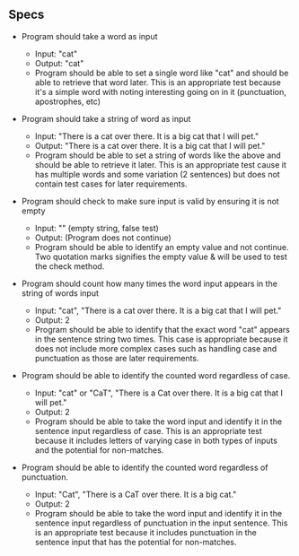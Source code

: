 ## Specs
* Program should take a word as input
  * Input: "cat"
  * Output: "cat"
  * Program should be able to set a single word like "cat" and should be able to retrieve that word later. This is an appropriate test because it's a simple word with noting interesting going on in it (punctuation, apostrophes, etc)

* Program should take a string of word as input
  * Input: "There is a cat over there. It is a big cat that I will pet."
  * Output: "There is a cat over there. It is a big cat that I will pet."
  * Program should be able to set a string of words like the above and should be able to retrieve it later. This is an appropriate test cause it has multiple words and some variation (2 sentences) but does not contain test cases for later requirements.

* Program should check to make sure input is valid by ensuring it is not empty
  * Input: "" (empty string, false test)
  * Output: (Program does not continue)
  * Program should be able to identify an empty value and not continue. Two quotation marks signifies the empty value & will be used to test the check method.

* Program should count how many times the word input appears in the string of words input
  * Input: "cat", "There is a cat over there. It is a big cat that I will pet."
  * Output: 2
  * Program should be able to identify that the exact word "cat" appears in the sentence string two times. This case is appropriate because it does not include more complex cases such as handling case and punctuation as those are later requirements.

* Program should be able to identify the counted word regardless of case.
  * Input: "cat" or "CaT", "There is a Cat over there. It is a big cat that I will pet."
  * Output: 2
  * Program should be able to take the word input and identify it in the sentence input regardless of case. This is an appropriate test because it includes letters of varying case in both types of inputs and the potential for non-matches.

* Program should be able to identify the counted word regardless of punctuation.
  * Input: "Cat", "There is a CaT over there. It is a big cat."
  * Output: 2
  * Program should be able to take the word input and identify it in the sentence input regardless of punctuation in the input sentence. This is an appropriate test because it includes punctuation in the sentence input that has the potential for non-matches.
